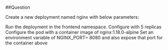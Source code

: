 ##Question

Create a new deployment named nginx with below parameters:

   Run the deployment in the frontend namespace.
   Configure with 5 replicas
   Configure the pod with a container image of nginx:1.18.0-alpine
   Set an environment variable of NGINX_PORT= 8080 and also expose that port for the container above
